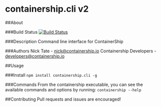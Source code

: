 containership.cli v2
==================

##About

###Build Status
[![Build Status](https://drone.containership.io/api/badges/containership/containership.cli/status.svg)](https://drone.containership.io/containership/containership.cli)

###Description
Command line interface for ContainerShip

###Authors
Nick Tate - nick@containership.io
Containership Developers - developers@containership.io

##Usage

###Install
`npm install containership.cli -g`

###Commands
From the containership executable, you can see the available commands and options by running:
`containership --help`

##Contributing
Pull requests and issues are encouraged!
